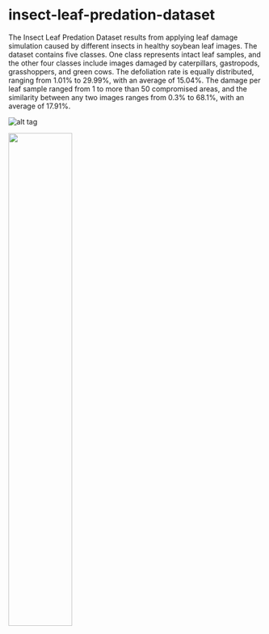 # insect-leaf-predation-dataset

The Insect Leaf Predation Dataset results from applying leaf damage simulation caused by different insects in healthy soybean leaf images. The dataset contains five classes. One class represents intact leaf samples, and the other four classes include images damaged by caterpillars, gastropods, grasshoppers, and green cows. The defoliation rate is equally distributed, ranging from 1.01% to 29.99%, with an average of 15.04%. The damage per leaf sample ranged from 1 to more than 50 compromised areas, and the similarity between any two images ranges from 0.3% to 68.1%, with an average of 17.91%. 

![alt tag](https://github.com/gabrieldgf4/insect-leaf-predation-dataset/assets/63321757/811d1daf-d45b-4b9b-80ff-c8515952e623)

<img src="https://github.com/gabrieldgf4/insect-leaf-predation-dataset/assets/63321757/811d1daf-d45b-4b9b-80ff-c8515952e623" width=50% height=50%>
